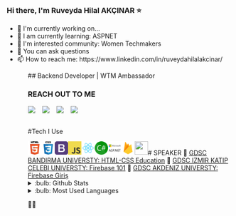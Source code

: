 ### Hi there, I'm Ruveyda Hilal AKÇINAR :star:
<ul>
<li>🔭 I'm currently working on...</li>
<li>🌱 I am currently learning: ASPNET</li>
<li>👯 I'm interested community: Women Techmakers</li>
<li>💬 You can ask questions</li>
<li>📫 How to reach me: https://www.linkedin.com/in/ruveydahilalakcinar/</li>
<ul>
## Backend Developer | WTM Ambassador


### REACH OUT TO ME

[<img width="32" src="https://unpkg.com/simple-icons@v7/icons/twitter.svg" align="left" style="backgroundcolor:red" />][twitter]
[<img width="32" src="https://unpkg.com/simple-icons@v7/icons/linkedin.svg" align="left" />][linkedin]
[<img width="32" src="https://unpkg.com/simple-icons@v7/icons/instagram.svg" align="left" />][instagram]
[<img width="32" src="https://unpkg.com/simple-icons@v7/icons/github.svg" align="left" />][github]

<br/>
<br/>

#Tech I Use

 <img align="left" src="https://raw.githubusercontent.com/github/explore/80688e429a7d4ef2fca1e82350fe8e3517d3494d/topics/html/html.png" width="30" height="30">
  <img align="left" src="https://raw.githubusercontent.com/github/explore/80688e429a7d4ef2fca1e82350fe8e3517d3494d/topics/css/css.png" width="30" height="30">
   <img align="left" src="https://raw.githubusercontent.com/github/explore/80688e429a7d4ef2fca1e82350fe8e3517d3494d/topics/bootstrap/bootstrap.png" width="30" height="30">
  <img align="left" src="https://raw.githubusercontent.com/github/explore/80688e429a7d4ef2fca1e82350fe8e3517d3494d/topics/javascript/javascript.png" width="30" height="30">
   <img align="left" src="https://raw.githubusercontent.com/github/explore/80688e429a7d4ef2fca1e82350fe8e3517d3494d/topics/react/react.png" width="30" height="30">
    <img align="left" src="https://raw.githubusercontent.com/github/explore/80688e429a7d4ef2fca1e82350fe8e3517d3494d/topics/csharp/csharp.png" width="30" height="30">
     <img align="left" src="https://raw.githubusercontent.com/github/explore/80688e429a7d4ef2fca1e82350fe8e3517d3494d/topics/aspnet/aspnet.png" width="30" height="30">
         <img align="left" src="https://raw.githubusercontent.com/github/explore/80688e429a7d4ef2fca1e82350fe8e3517d3494d/topics/firebase/firebase.png" width="30" height="30">
         <img align="left" src="https://raw.githubusercontent.com/github/explore/80688e429a7d4ef2fca1e82350fe8e3517d3494d/topics/photoshop/photoshop.png" width="30" height="30">

<br/>
# SPEAKER
<span class="nav-item">
📣 <a href="https://www.youtube.com/watch?v=MegzXWHmSJY&t=4704s" target="_blank">GDSC BANDIRMA UNIVERSTY: HTML-CSS Education</a>
</span>
<span class="nav-item">
📣 <a href="https://www.youtube.com/watch?v=OB3SvfLuxWQ&t=879s" target="_blank">GDSC IZMIR KATIP CELEBI UNIVERSTY: Firebase 101</a>
</span>
 <span class="nav-item">
📣 <a href="https://www.youtube.com/watch?v=L1RxbIL8Yn0" target="_blank">GDSC AKDENIZ UNIVERSTY: Firebase Giriş</a>
</span>

<br/>
<details>
<summary>:bulb: Github Stats</summary>
<img src="https://github-readme-stats.vercel.app/api?username=ruveydahllakcinar&show_icons=true&theme=radical">
</details>

<details>
<summary>:bulb: Most Used Languages</summary>
<img src="https://github-readme-stats.vercel.app/api/top-langs/?username=ruveydahllakcinar&layout=compact">
</details>





[twitter]: https://twitter.com/RuveydaAkcinar
[linkedin]: https://www.linkedin.com/in/ruveydahilalakcinar/
[instagram]: https://www.instagram.com/ruveydaakcinar/
[github]: https://github.com/ruveydahllakcinar

🎀📢



